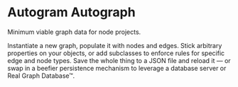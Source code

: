 # Autogram Autograph
Minimum viable graph data for node projects.

Instantiate a new graph, populate it with nodes and edges. Stick arbitrary properties on your objects, or add subclasses to enforce rules for specific edge and node types. Save the whole thing to a JSON file and reload it — or swap in a beefier persistence mechanism to leverage a database server or Real Graph Database™.